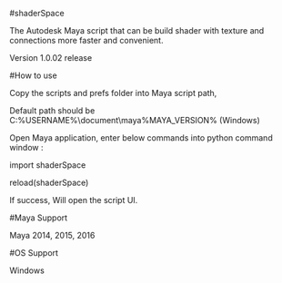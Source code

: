 #shaderSpace

The Autodesk Maya script that can be build shader with texture and connections more faster and convenient.

Version 1.0.02 release

#How to use

Copy the scripts and prefs folder into Maya script path,

Default path should be C:\%USERNAME%\document\maya\%MAYA_VERSION% (Windows)

Open Maya application, enter below commands into python command window :

import shaderSpace

reload(shaderSpace)

If success, Will open the script UI.

#Maya Support

Maya 2014, 2015, 2016

#OS Support

Windows
